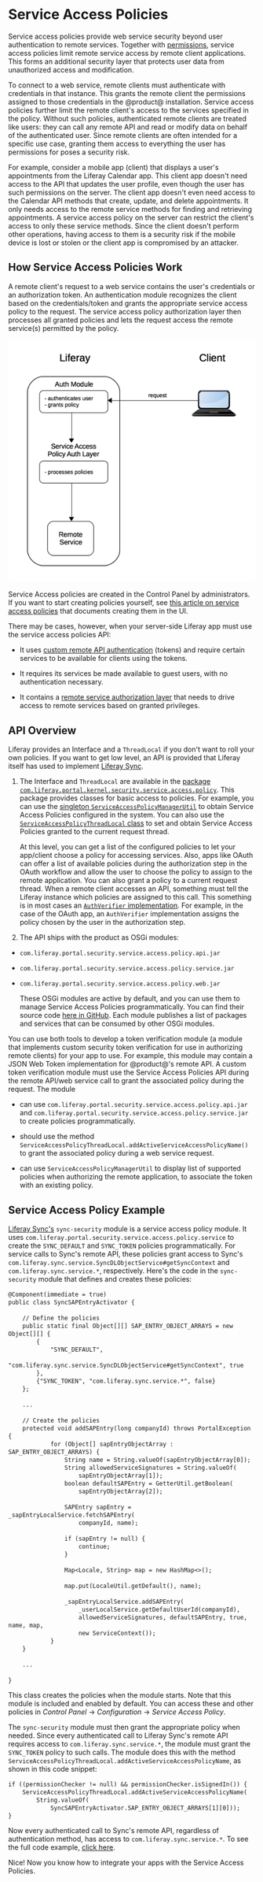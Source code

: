# Service Access Policies [](id=service-access-policies)

Service access policies provide web service security beyond user authentication
to remote services. Together with
[permissions](/develop/tutorials/-/knowledge_base/7-1/defining-application-permissions),
service access policies limit remote service access by remote client
applications. This forms an additional security layer that protects user data
from unauthorized access and modification.

To connect to a web service, remote clients must authenticate with credentials
in that instance. This grants the remote client the permissions assigned to
those credentials in the @product@ installation. Service access policies further
limit the remote client's access to the services specified in the policy.
Without such policies, authenticated remote clients are treated like users: they
can call any remote API and read or modify data on behalf of the authenticated
user. Since remote clients are often intended for a specific use case, granting
them access to everything the user has permissions for poses a security risk.

For example, consider a mobile app (client) that displays a user's appointments
from the Liferay Calendar app. This client app doesn't need access to the API
that updates the user profile, even though the user has such permissions on the
server. The client app doesn't even need access to the Calendar API methods that
create, update, and delete appointments. It only needs access to the remote
service methods for finding and retrieving appointments. A service access policy
on the server can restrict the client's access to only these service methods.
Since the client doesn't perform other operations, having access to them is
a security risk if the mobile device is lost or stolen or the client app is
compromised by an attacker.

## How Service Access Policies Work [](id=how-service-access-policies-work)

A remote client's request to a web service contains the user's credentials or an
authorization token. An authentication module recognizes the client based on the
credentials/token and grants the appropriate service access policy to the
request. The service access policy authorization layer then processes all
granted policies and lets the request access the remote service(s) permitted by
the policy.

![The authorization module maps the credentials or token to the proper Service Access Policy.](../../images/service-access-policies-arch.png)

Service Access policies are created in the Control Panel by
administrators. If you want to start creating policies yourself, see
[this article on service access policies](/discover/deployment/-/knowledge_base/7-1/service-access-policies)
that documents creating them in the UI.

There may be cases, however, when your server-side Liferay app must use the
service access policies API:

- It uses [custom remote API authentication](/develop/tutorials/-/knowledge_base/7-1/auto-login)
  (tokens) and require certain services to be available for clients using
  the tokens.

- It requires its services be made available to guest users, with no authentication
  necessary.

- It contains a [remote service authorization layer](/develop/tutorials/-/knowledge_base/7-1/password-based-authentication-pipelines)
  that needs to drive access to remote services based on granted
  privileges.

## API Overview [](id=api-overview)

Liferay provides an Interface and a `ThreadLocal` if you don't want to roll your own
policies. If you want to get low level, an API is provided that
Liferay itself has used to implement 
[Liferay Sync](/discover/portal/-/knowledge_base/7-1/administering-liferay-sync). 

1. The Interface and `ThreadLocal` are available in the [package
   `com.liferay.portal.kernel.security.service.access.policy`](@platform-ref@/7.1-latest/javadocs/portal-kernel/com/liferay/portal/kernel/security/service/access/policy/package-summary.html).
   This package provides classes for basic access to policies. For example, you
   can use the [singleton
   `ServiceAccessPolicyManagerUtil`](@platform-ref@/7.1-latest/javadocs/portal-kernel/com/liferay/portal/kernel/security/service/access/policy/ServiceAccessPolicyManagerUtil.html)
   to obtain Service Access Policies configured in the system. You can also use
   the [`ServiceAccessPolicyThreadLocal`
   class](https://docs.liferay.com/portal/7.0/javadocs/portal-kernel/com/liferay/portal/kernel/security/service/access/policy/ServiceAccessPolicyThreadLocal.html)
   to set and obtain Service Access Policies granted to the current request
   thread.

   At this level, you can get a list of the configured policies to let your
   app/client choose a policy for accessing services. Also, apps like OAuth
   can offer a list of available policies during the authorization step in
   the OAuth workflow and allow the user to choose the policy to assign to
   the remote application. You can also grant a policy to a current request
   thread. When a remote client accesses an API, something must tell the
   Liferay instance which policies are assigned to this call. This
   something is in most cases an [`AuthVerifier`
   implementation](@platform-ref@/7.1-latest/javadocs/portal-kernel/com/liferay/portal/kernel/security/auth/verifier/AuthVerifier.html).
   For example, in the case of the OAuth app, an `AuthVerifier` implementation
   assigns the policy chosen by the user in the authorization step.

2. The API ships with the product as OSGi modules:

- `com.liferay.portal.security.service.access.policy.api.jar`
- `com.liferay.portal.security.service.access.policy.service.jar`
- `com.liferay.portal.security.service.access.policy.web.jar`

   These OSGi modules are active by default, and you can use them to manage
   Service Access Policies programmatically. You can find their source code 
   [here in GitHub](https://github.com/liferay/liferay-portal/tree/master/modules/apps/foundation/portal-security).
   Each module publishes a list of packages and services that can be
   consumed by other OSGi modules.

You can use both tools to develop a token verification module (a module that
implements custom security token verification for use in authorizing remote
clients) for your app to use. For example, this module may contain a JSON Web
Token implementation for @product@'s remote API. A custom token verification
module must use the Service Access Policies API during the remote API/web
service call to grant the associated policy during the request. The module

- can use `com.liferay.portal.security.service.access.policy.api.jar`
  and `com.liferay.portal.security.service.access.policy.service.jar` to
  create policies programmatically.

- should use the method
  `ServiceAccessPolicyThreadLocal.addActiveServiceAccessPolicyName()` to
  grant the associated policy during a web service request.

- can use `ServiceAccessPolicyManagerUtil` to display list of
  supported policies when authorizing the remote application, to associate
  the token with an existing policy.

## Service Access Policy Example [](id=service-access-policy-example)

[Liferay Sync's](https://www.liferay.com/supporting-products/liferay-sync)
`sync-security` module is a service access policy module. It uses
`com.liferay.portal.security.service.access.policy.service` to create the
`SYNC_DEFAULT` and `SYNC_TOKEN` policies programmatically. For service calls to
Sync's remote API, these policies grant access to Sync's
`com.liferay.sync.service.SyncDLObjectService#getSyncContext` and
`com.liferay.sync.service.*`, respectively. Here's the code in the
`sync-security` module that defines and creates these policies:

    @Component(immediate = true)
    public class SyncSAPEntryActivator {

        // Define the policies
        public static final Object[][] SAP_ENTRY_OBJECT_ARRAYS = new Object[][] {
            {
                "SYNC_DEFAULT",
                "com.liferay.sync.service.SyncDLObjectService#getSyncContext", true
            },
            {"SYNC_TOKEN", "com.liferay.sync.service.*", false}
        };

        ...

        // Create the policies
        protected void addSAPEntry(long companyId) throws PortalException {
                for (Object[] sapEntryObjectArray : SAP_ENTRY_OBJECT_ARRAYS) {
                    String name = String.valueOf(sapEntryObjectArray[0]);
                    String allowedServiceSignatures = String.valueOf(
                        sapEntryObjectArray[1]);
                    boolean defaultSAPEntry = GetterUtil.getBoolean(
                        sapEntryObjectArray[2]);

                    SAPEntry sapEntry = _sapEntryLocalService.fetchSAPEntry(
                        companyId, name);

                    if (sapEntry != null) {
                        continue;
                    }

                    Map<Locale, String> map = new HashMap<>();

                    map.put(LocaleUtil.getDefault(), name);

                    _sapEntryLocalService.addSAPEntry(
                        _userLocalService.getDefaultUserId(companyId),
                        allowedServiceSignatures, defaultSAPEntry, true, name, map,
                        new ServiceContext());
                }
        }

        ...

    }

This class creates the policies when the module starts. Note that this module is
included and enabled by default. You can access these and other policies in
*Control Panel* &rarr; *Configuration* &rarr; *Service Access Policy*.

The `sync-security` module must then grant the appropriate policy when
needed. Since every authenticated call to Liferay Sync's remote API
requires access to `com.liferay.sync.service.*`, the module must
grant the `SYNC_TOKEN` policy to such calls. The module does this
with the method
`ServiceAccessPolicyThreadLocal.addActiveServiceAccessPolicyName`, as
shown in this code snippet:

    if ((permissionChecker != null) && permissionChecker.isSignedIn()) {
        ServiceAccessPolicyThreadLocal.addActiveServiceAccessPolicyName(
            String.valueOf(
                SyncSAPEntryActivator.SAP_ENTRY_OBJECT_ARRAYS[1][0]));
    }

Now every authenticated call to Sync's remote API, regardless of
authentication method, has access to `com.liferay.sync.service.*`. To
see the full code example,
[click here](https://github.com/liferay/liferay-portal/blob/7.1.x/modules/apps/sync/sync-security/src/main/java/com/liferay/sync/security/servlet/filter/SyncAuthFilter.java).

Nice! Now you know how to integrate your apps with the Service Access
Policies.
